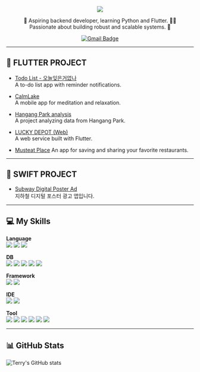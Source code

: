 <div align="center">

<img src="https://capsule-render.vercel.app/api?type=waving&color=auto&height=180&section=header&text=TERRY%20YOON&fontSize=40" />

🌱 Aspiring backend developer, learning Python and Flutter. 📱🐍  
Passionate about building robust and scalable systems. 🚀

[![Gmail Badge](https://img.shields.io/badge/Gmail-yellow?style=flat-square&logo=Gmail&logoColor=white&link=mailto:yonghyuk.terry.yoon@gmail.com)](mailto:yonghyuk.terry.yoon@gmail.com)

</div>

---

## 🚀 FLUTTER PROJECT

- [Todo List - 오늘잊은거없나](https://github.com/glgl-1/todo_android)  
  A to-do list app with reminder notifications.

- [CalmLake](https://github.com/terryhyuk/calmlake)  
  A mobile app for meditation and relaxation.

- [Hangang Park analysis](https://github.com/terryhyuk/HanGang_Mate)  
  A project analyzing data from Hangang Park.

- [LUCKY DEPOT (Web)](https://github.com/terryhyuk/LuckDepot)  
  A web service built with Flutter.

- [Musteat Place](https://github.com/terryhyuk/musteatplace)
  An app for saving and sharing your favorite restaurants.
---

## 🍏 SWIFT PROJECT

- [Subway Digital Poster Ad](https://github.com/terryhyuk/Subway-Digital-Poster-Ad)  
  지하철 디지털 포스터 광고 앱입니다.

---

## 💻 My Skills

**Language**  
<img src="https://img.shields.io/badge/Dart-0175C2?style=for-the-badge&logo=dart&logoColor=white"/>
<img src="https://img.shields.io/badge/Swift-FA7343?style=for-the-badge&logo=swift&logoColor=white"/>
<img src="https://img.shields.io/badge/Python-3776AB?style=for-the-badge&logo=python&logoColor=white"/>

**DB**  
<img src="https://img.shields.io/badge/Firebase-FFCA28?style=for-the-badge&logo=firebase&logoColor=white"/>
<img src="https://img.shields.io/badge/MySQL-4479A1?style=for-the-badge&logo=mysql&logoColor=white"/>
<img src="https://img.shields.io/badge/PostgreSQL-4169E1?style=for-the-badge&logo=postgresql&logoColor=white"/>
<img src="https://img.shields.io/badge/SQLite-003B57?style=for-the-badge&logo=sqlite&logoColor=white"/>
<img src="https://img.shields.io/badge/Hive-FFC107?style=for-the-badge&logo=hive&logoColor=white"/>

**Framework**  
<img src="https://img.shields.io/badge/Flutter-02569B?style=for-the-badge&logo=flutter&logoColor=white"/>
<img src="https://img.shields.io/badge/Flask-000000?style=for-the-badge&logo=flask&logoColor=white"/>

**IDE**  
<img src="https://img.shields.io/badge/VSCode-007ACC?style=for-the-badge&logo=visualstudiocode&logoColor=white"/>
<img src="https://img.shields.io/badge/Xcode-147EFB?style=for-the-badge&logo=xcode&logoColor=white"/>

**Tool**  
<img src="https://img.shields.io/badge/Git-F05032?style=for-the-badge&logo=git&logoColor=white"/>
<img src="https://img.shields.io/badge/GitHub-181717?style=for-the-badge&logo=github&logoColor=white"/>
<img src="https://img.shields.io/badge/Fork-0052CC?style=for-the-badge&logo=fork&logoColor=white"/>
<img src="https://img.shields.io/badge/Figma-F24E1E?style=for-the-badge&logo=figma&logoColor=white"/>
<img src="https://img.shields.io/badge/Miro-050038?style=for-the-badge&logo=miro&logoColor=white"/>
<img src="https://img.shields.io/badge/Slack-4A154B?style=for-the-badge&logo=slack&logoColor=white"/>

---

## 📊 GitHub Stats

![Terry's GitHub stats](https://github-readme-stats.vercel.app/api?username=yourgithubid&show_icons=true&theme=radical)
